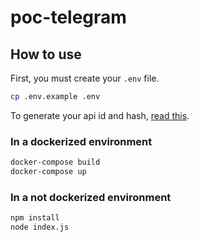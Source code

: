 # poc-telegram

## How to use

First, you must create your `.env` file.
```sh
cp .env.example .env
```
To generate your api id and hash, [read this](https://core.telegram.org/api/obtaining_api_id).

### In a dockerized environment

```sh
docker-compose build
docker-compose up
```

### In a not dockerized environment

```sh
npm install
node index.js
```